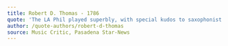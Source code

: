 ```yaml
---
title: Robert D. Thomas - 1786
quote: 'The LA Phil played superbly, with special kudos to saxophonist Timothy McAllister...'
author: /quote-authors/robert-d-thomas
source: Music Critic, Pasadena Star-News
---
```

